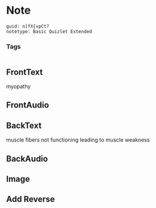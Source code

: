 # Note
```
guid: n]fX{vpCt?
notetype: Basic Quizlet Extended
```

### Tags
```
```

## FrontText
myopathy

## FrontAudio


## BackText
muscle fibers not functioning leading to muscle weakness

## BackAudio


## Image


## Add Reverse


